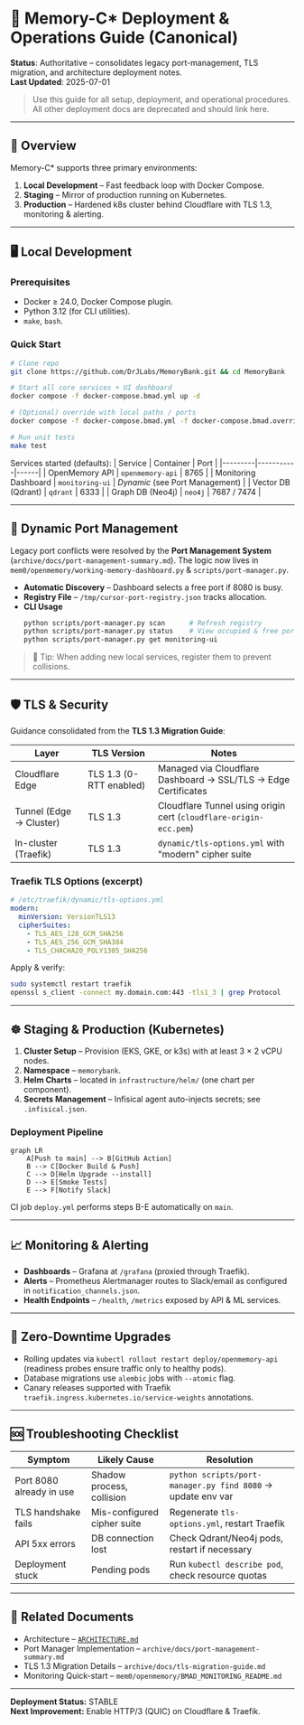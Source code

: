 # 🚀 Memory-C* Deployment & Operations Guide (Canonical)

**Status**: Authoritative – consolidates legacy port-management, TLS migration, and architecture deployment notes.  
**Last Updated**: 2025-07-01

> Use this guide for all setup, deployment, and operational procedures. All other deployment docs are deprecated and should link here.

---

## 📜 Overview

Memory-C* supports three primary environments:

1. **Local Development** – Fast feedback loop with Docker Compose.  
2. **Staging** – Mirror of production running on Kubernetes.  
3. **Production** – Hardened k8s cluster behind Cloudflare with TLS 1.3, monitoring & alerting.

---

## 🖥️ Local Development

### Prerequisites
* Docker ≥ 24.0, Docker Compose plugin.  
* Python 3.12 (for CLI utilities).  
* `make`, `bash`.

### Quick Start
```bash
# Clone repo
git clone https://github.com/DrJLabs/MemoryBank.git && cd MemoryBank

# Start all core services + UI dashboard
docker compose -f docker-compose.bmad.yml up -d

# (Optional) override with local paths / ports
docker compose -f docker-compose.bmad.yml -f docker-compose.bmad.override.yml up -d

# Run unit tests
make test
```

Services started (defaults):
| Service | Container | Port |
|---------|-----------|------|
| OpenMemory API | `openmemory-api` | 8765 |
| Monitoring Dashboard | `monitoring-ui` | *Dynamic* (see Port Management) |
| Vector DB (Qdrant) | `qdrant` | 6333 |
| Graph DB (Neo4j) | `neo4j` | 7687 / 7474 |

---

## 🔌 Dynamic Port Management

Legacy port conflicts were resolved by the **Port Management System** (`archive/docs/port-management-summary.md`). The logic now lives in `mem0/openmemory/working-memory-dashboard.py` & `scripts/port-manager.py`.

* **Automatic Discovery** – Dashboard selects a free port if 8080 is busy.  
* **Registry File** – `/tmp/cursor-port-registry.json` tracks allocation.  
* **CLI Usage**
  ```bash
  python scripts/port-manager.py scan      # Refresh registry
  python scripts/port-manager.py status    # View occupied & free ports
  python scripts/port-manager.py get monitoring-ui
  ```

> 📝 Tip: When adding new local services, register them to prevent collisions.

---

## 🛡️ TLS & Security

Guidance consolidated from the **TLS 1.3 Migration Guide**:

| Layer | TLS Version | Notes |
|-------|-------------|-------|
| Cloudflare Edge | TLS 1.3 (0-RTT enabled) | Managed via Cloudflare Dashboard → SSL/TLS → Edge Certificates |
| Tunnel (Edge → Cluster) | TLS 1.3 | Cloudflare Tunnel using origin cert (`cloudflare-origin-ecc.pem`) |
| In-cluster (Traefik) | TLS 1.3 | `dynamic/tls-options.yml` with "modern" cipher suite |

### Traefik TLS Options (excerpt)
```yaml
# /etc/traefik/dynamic/tls-options.yml
modern:
  minVersion: VersionTLS13
  cipherSuites:
    - TLS_AES_128_GCM_SHA256
    - TLS_AES_256_GCM_SHA384
    - TLS_CHACHA20_POLY1305_SHA256
```

Apply & verify:
```bash
sudo systemctl restart traefik
openssl s_client -connect my.domain.com:443 -tls1_3 | grep Protocol
```

---

## ☸️ Staging & Production (Kubernetes)

1. **Cluster Setup** – Provision (EKS, GKE, or k3s) with at least 3 × 2 vCPU nodes.  
2. **Namespace** – `memorybank`.  
3. **Helm Charts** – located in `infrastructure/helm/` (one chart per component).  
4. **Secrets Management** – Infisical agent auto-injects secrets; see `.infisical.json`.

### Deployment Pipeline
```mermaid
graph LR
    A[Push to main] --> B[GitHub Action]
    B --> C[Docker Build & Push]
    C --> D[Helm Upgrade --install]
    D --> E[Smoke Tests]
    E --> F[Notify Slack]
```

CI job `deploy.yml` performs steps B-E automatically on `main`.

---

## 📈 Monitoring & Alerting

* **Dashboards** – Grafana at `/grafana` (proxied through Traefik).  
* **Alerts** – Prometheus Alertmanager routes to Slack/email as configured in `notification_channels.json`.  
* **Health Endpoints** – `/health`, `/metrics` exposed by API & ML services.

---

## 🔄 Zero-Downtime Upgrades

* Rolling updates via `kubectl rollout restart deploy/openmemory-api` (readiness probes ensure traffic only to healthy pods).  
* Database migrations use `alembic` jobs with `--atomic` flag.  
* Canary releases supported with Traefik `traefik.ingress.kubernetes.io/service-weights` annotations.

---

## 🆘 Troubleshooting Checklist

| Symptom | Likely Cause | Resolution |
|---------|--------------|-----------|
| Port 8080 already in use | Shadow process, collision | `python scripts/port-manager.py find 8080` → update env var |
| TLS handshake fails | Mis-configured cipher suite | Regenerate `tls-options.yml`, restart Traefik |
| API 5xx errors | DB connection lost | Check Qdrant/Neo4j pods, restart if necessary |
| Deployment stuck | Pending pods | Run `kubectl describe pod`, check resource quotas |

---

## 🔗 Related Documents

* Architecture – [`ARCHITECTURE.md`](ARCHITECTURE.md)  
* Port Manager Implementation – `archive/docs/port-management-summary.md`  
* TLS 1.3 Migration Details – `archive/docs/tls-migration-guide.md`  
* Monitoring Quick-start – `mem0/openmemory/BMAD_MONITORING_README.md`

---

**Deployment Status:** STABLE  
**Next Improvement:** Enable HTTP/3 (QUIC) on Cloudflare & Traefik.